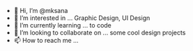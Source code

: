 - 👋 Hi, I’m @mksana
- 👀 I’m interested in ... Graphic Design, UI Design
- 🌱 I’m currently learning ... to code
- 💞️ I’m looking to collaborate on ... some cool design projects
- 📫 How to reach me ...

<!---
foxypeach04/foxypeach04 is a ✨ special ✨ repository because its `README.md` (this file) appears on your GitHub profile.
You can click the Preview link to take a look at your changes.
--->
